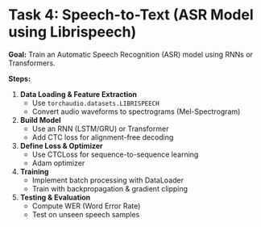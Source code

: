 
# Task 4: Speech-to-Text (ASR Model using Librispeech)

**Goal:** Train an Automatic Speech Recognition (ASR) model using RNNs or Transformers.

**Steps:**
1. **Data Loading & Feature Extraction**
   - Use `torchaudio.datasets.LIBRISPEECH`
   - Convert audio waveforms to spectrograms (Mel-Spectrogram)
2. **Build Model**
   - Use an RNN (LSTM/GRU) or Transformer
   - Add CTC loss for alignment-free decoding
3. **Define Loss & Optimizer**
   - Use CTCLoss for sequence-to-sequence learning
   - Adam optimizer
4. **Training**
   - Implement batch processing with DataLoader
   - Train with backpropagation & gradient clipping
5. **Testing & Evaluation**
   - Compute WER (Word Error Rate)
   - Test on unseen speech samples
